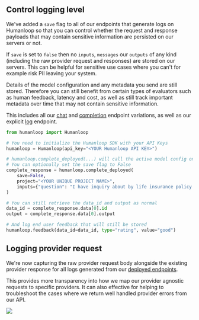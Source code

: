 ## Control logging level

We've added a `save` flag to all of our endpoints that generate logs on Humanloop so that you can control whether the request and response payloads that may contain sensitive information are persisted on our servers or not.

If `save` is set to `false` then no `inputs`, `messages` our `outputs` of any kind (including the raw provider request and responses) are stored on our servers. This can be helpful for sensitive use cases where you can't for example risk PII leaving your system.

Details of the model configuration and any metadata you send are still stored. Therefore you can still benefit from certain types of evaluators such as human feedback, latency and cost, as well as still track important metadata over time that may not contain sensitive information.

This includes all our [chat](/docs/api-reference/chats/create) and [completion](/docs/api-reference/completions/create) endpoint variations, as well as our explicit [log](/docs/api-reference/logs/log) endpoint.

```python
from humanloop import Humanloop

# You need to initialize the Humanloop SDK with your API Keys
humanloop = Humanloop(api_key="<YOUR Humanloop API KEY>")

# humanloop.complete_deployed(...) will call the active model config on your project.
# You can optionally set the save flag to False
complete_response = humanloop.complete_deployed(
  	save=False,
    project="<YOUR UNIQUE PROJECT NAME>",
    inputs={"question": "I have inquiry about by life insurance policy. Can you help?"},
)

# You can still retrieve the data_id and output as normal
data_id = complete_response.data[0].id
output = complete_response.data[0].output

# And log end user feedback that will still be stored
humanloop.feedback(data_id=data_id, type="rating", value="good")


```

## Logging provider request

We're now capturing the raw provider request body alongside the existing provider response for all logs generated from our [deployed endpoints](/docs/guides/chat-using-the-sdk).

This provides more transparency into how we map our provider agnostic requests to specific providers. It can also effective for helping to troubleshoot the cases where we return well handled provider errors from our API.

<img src="../assets/images/a3938f5-Screenshot_2024-02-02_at_13.55.51.png" />
